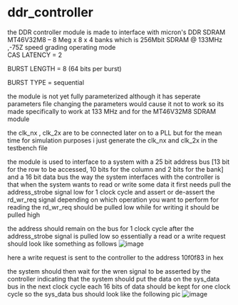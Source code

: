 # ddr_controller
the DDR controller module is made to interface with micron's DDR SDRAM MT46V32M8 – 8 Meg x 8 x 4 banks which is 256Mbit SDRAM @ 133MHz ,-75Z speed grading 
operating mode  
CAS LATENCY = 2

BURST LENGTH = 8 (64 bits per burst)

BURST TYPE = sequential
                
                          
the module is not yet fully parameterized although it has seperate parameters file changing the parameters would cause it not to work so its made specifically to
work at 133 MHz and for the MT46V32M8 SDRAM module

the clk_nx , clk_2x are to be connected later on to a PLL but for the mean time for simulation purposes i just generate the clk_nx and clk_2x in the testbench file

the module is used to interface to a system with a 25 bit address bus [13 bit for the row to be accessed, 10 bits for the column and 2 bits for the bank] and a 16 bit data bus 
the way the system interfaces with the controller is that when the system wants to read or write some data it first needs pull the address_strobe signal low for 1 clock cycle 
and assert or de-assert the rd_wr_req signal depending on which operation you want to perform for reading the rd_wr_req should be pulled low while for writing it should be pulled high

the address should remain on the bus for 1 clock cycle after the address_strobe signal is pulled low
so essentially a read or a write request should look like something as follows
![image](https://user-images.githubusercontent.com/123260720/214121023-50b3ec9a-e7ae-4faa-a957-ef8abf931558.png)

here a write request is sent to the controller to the address 10f0f83 in hex

the system should then wait for the wren signal to be asserted by the controller indicating that the system should put the data on the sys_data bus in the next clock cycle
each 16 bits of data should be kept for one clock cycle
so the sys_data bus should look like the following pic
![image](https://user-images.githubusercontent.com/123260720/214122979-a7204c63-7523-4153-b3b7-9c62bcb10f00.png)



